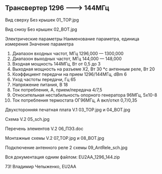 ## Трансвертер 1296 ---> 144МГц
Вид сверху   Без крышек   01_TOP.jpg

Вид снизу   Без крышек   02_BOT.jpg

Электрические параметры
Наименование параметра, единица измерения				Значение параметра
1. Диапазон входных частот, МГц						1296,000 — 1300,000
2. Диапазон выходных частот, МГц						144,000 — 148,000
3. Входная мощность 144МГц, Вт						от 0,5 до 3
4. Выходная мощность на разъеме Х2, Вт					30
	*с антенным реле, Вт							20
5. Коэффициент передачи на прием 1296/144МГц, dBm			6
6. Уход частоты передачи, Гц							65
7. Напряжение питания, В							18
8. Ток потребления, А,  прием/передача					4/7,5
9. Относительная нестабильность опорного генератора 96МГц, 	5х10-8
10. Ток потребления термостата ОГ96МГц, А  вкл/откл			0,7/0,35

Двухсторонняя печатная плата  V.1    03_TOP.jpg  и   04_BOT.jpg

Схема V.2  05_sch.jpg

 Перечень элементов V.2   06_ПЭ3.doc

Монтажные схемы V.2   07_TOP.jpg  и   08_BOT.jpg

Подключение антенного реле    2 схемы  09_AntRele_sch.jpg

Вся документация одним файлом: EU2AA_1296_144.zip

73!
Владимир Чепыженко, EU2AA
### 
